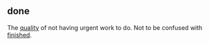 ## done

The [quality](quality.md) of not having urgent work to do. Not to be confused with [finished](finished.md).
